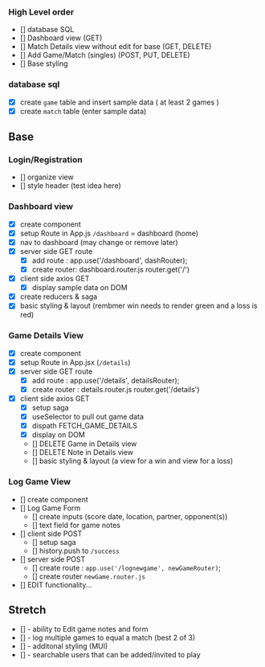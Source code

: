### High Level order
- [] database SQL
- [] Dashboard view (GET)
- [] Match Details view without edit for base (GET, DELETE)
- [] Add Game/Match (singles) (POST, PUT, DELETE)
- [] Base styling


### database sql
- [x] create `game` table and insert sample data ( at least 2 games )
- [x] create `match` table (enter sample data)

## Base 
### Login/Registration
- [] organize view
- [] style header (test idea here)

### Dashboard view
- [x] create component
- [x] setup Route in App.js `/dashboard` = dashboard (home)
- [x] nav to dashboard (may change or remove later)
- [x] server side GET route 
    - [x] add route : app.use('/dashboard', dashRouter);
    - [x] create router: dashboard.router.js router.get('/')
- [x] client side axios GET
   - [x] display sample data on DOM 
- [x] create reducers & saga
- [x] basic styling & layout (rembmer win needs to render green and a loss is red)

### Game Details View 
- [x] create component
- [x] setup Route in App.jsx (`/details`)
- [x] server side GET route
    - [x] add route : app.use('/details', detailsRouter);
    - [x] create router : details.router.js router.get('/details')
- [x] client side axios GET 
    - [x] setup saga 
    - [x] useSelector to pull out game data
    - [x] dispath FETCH_GAME_DETAILS
    - [x] display on DOM 
    - [] DELETE Game in Details view
    - [] DELETE Note in Details view
    - [] basic styling & layout (a view for a win and view for a loss)

### Log Game View
- [] create component
- [] Log Game Form
    - [] create inputs  (score date, location, partner, opponent(s))
    - [] text field for game notes
- [] client side POST 
    - [] setup saga 
    - [] history.push to `/success`
- [] server side POST
    - [] create route : `app.use('/lognewgame', newGameRouter)`; 
    - [] create router `newGame.router.js`
- [] EDIT functionality...


    

## Stretch
- [] - ability to Edit game notes and form
- [] - log multiple games to equal a match (best 2 of 3)  
- [] - additonal styling (MUI)
- [] - searchable users that can be added/invited to play

    